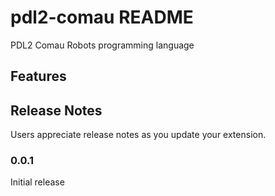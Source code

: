 # pdl2-comau README

PDL2 Comau Robots programming language

## Features


## Release Notes

Users appreciate release notes as you update your extension.

### 0.0.1

Initial release 